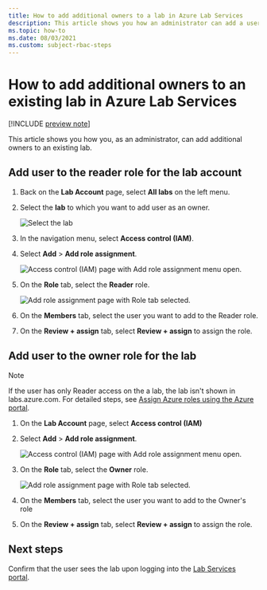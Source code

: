 ```yaml
---
title: How to add additional owners to a lab in Azure Lab Services
description: This article shows you how an administrator can add a user as an owner to a lab in Azure Lab Services. 
ms.topic: how-to
ms.date: 08/03/2021
ms.custom: subject-rbac-steps
---
```


# How to add additional owners to an existing lab in Azure Lab Services

[!INCLUDE [preview note](./includes/lab-services-labaccount-focused-article.md)]

This article shows you how you, as an administrator, can add additional owners to an existing lab.

## Add user to the reader role for the lab account
1. Back on the **Lab Account** page, select **All labs** on the left menu.
2. Select the **lab** to which you want to add user as an owner. 

    ![Select the lab ](./media/how-to-add-user-lab-owner/select-lab.png)  
1. In the navigation menu, select **Access control (IAM)**.

1. Select **Add** > **Add role assignment**.

    ![Access control (IAM) page with Add role assignment menu open.](~/reusable-content/ce-skilling/azure/media/role-based-access-control/add-role-assignment-menu-generic.png)

1. On the **Role** tab, select the **Reader** role.

    ![Add role assignment page with Role tab selected.](~/reusable-content/ce-skilling/azure/media/role-based-access-control/add-role-assignment-role-generic.png)

1. On the **Members** tab, select the user you want to add to the Reader role.

1. On the **Review + assign** tab, select **Review + assign** to assign the role.
## Add user to the owner role for the lab

> [!NOTE]
> If the user has only Reader access on the a lab, the lab isn't shown in labs.azure.com. For detailed steps, see [Assign Azure roles using the Azure portal](../role-based-access-control/role-assignments-portal.yml).


1. On the **Lab Account** page, select **Access control (IAM)**

1. Select **Add** > **Add role assignment**.

    ![Access control (IAM) page with Add role assignment menu open.](~/reusable-content/ce-skilling/azure/media/role-based-access-control/add-role-assignment-menu-generic.png)

1. On the **Role** tab, select the **Owner** role.

    ![Add role assignment page with Role tab selected.](~/reusable-content/ce-skilling/azure/media/role-based-access-control/add-role-assignment-role-generic.png)

1. On the **Members** tab, select the user you want to add to the Owner's role

1. On the **Review + assign** tab, select **Review + assign** to assign the role.


## Next steps
Confirm that the user sees the lab upon logging into the [Lab Services portal](https://labs.azure.com).
